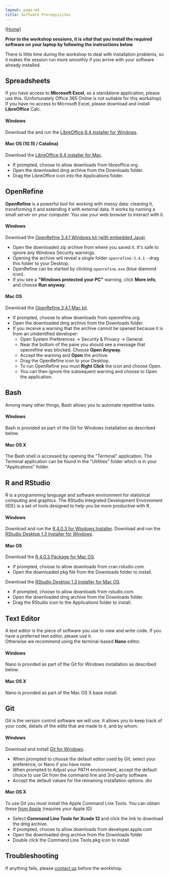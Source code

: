 ```yaml
---
layout: page-md
title: Software Prerequisites
---
```


[[Home]](https://southampton-rsg.github.io/2020-10-29-socobio-crs/)

**Prior to the workshop sessions, it is _vital_ that you install the required software on your laptop by following the instructions below**

There is little time during the workshop to deal with installation problems, so it makes the session run more smoothly if you arrive with your software already installed.

## Spreadsheets

If you have access to **Microsoft Excel**, as a standalone application, please use this.  (Unfortunately Office 365 Online is not suitable for this workshop).
If you have no access to Microsoft Excel, please download and install **LibreOffice** Calc.

#### Windows

Download the and run the [LibreOffice 6.4 installer for Windows](https://www.libreoffice.org/donate/dl/win-x86_64/6.4.6/en-GB/LibreOffice_6.4.6_Win_x64.msi).

#### Mac OS (10.15 / Catalina)

Download the [LibreOffice 6.4 installer for Mac](https://www.libreoffice.org/donate/dl/mac-x86_64/6.4.6/en-GB/LibreOffice_6.4.6_MacOS_x86-64.dmg).

- If prompted, choose to allow downloads from libreoffice.org.
- Open the downloaded dmg archive from the Downloads folder.
- Drag the LibreOffice icon into the Applications folder.

## OpenRefine

**OpenRefine** is a powerful tool for working with messy data: cleaning it, transforming it and extending it with external data.
It works by running a small server on your computer.  You use your web browser to interact with it.

#### Windows

Download the [OpenRefine 3.4.1 Windows kit (with embedded Java)](https://github.com/OpenRefine/OpenRefine/releases/download/3.4.1/openrefine-win-with-java-3.4.1.zip).

- Open the downloaded zip archive from where you saved it.  It's safe to ignore any Windows Security warnings.
- Opening the archive will reveal a single folder `openrefine-3.4.1` - drag this folder to your Desktop.
- OpenRefine can be started by clicking `openrefine.exe` (blue diamond icon).
- If you see a **"Windows protected your PC"** warning, click **More info**, and choose **Run anyway**.

#### Mac OS 

Download the [OpenRefine 3.4.1 Mac kit](https://github.com/OpenRefine/OpenRefine/releases/download/3.4.1/openrefine-mac-3.4.1.dmg).

- If prompted, choose to allow downloads from openrefine.org.
- Open the downloaded dmg archive from the Downloads folder.
- If you receive a warning that the archive cannot be opened because it is from an unidentified developer:
    - Open System Preferences -> Security & Privacy -> General
    - Near the bottom of the pane you should see a message that openrefine was blocked.  Choose **Open Anyway**.
    - Accept the warning and **Open** the archive.
    - Drag the OpenRefine icon to your Desktop.
    - To run OpenRefine you must **Right Click** the icon and choose Open.
    - You can then ignore the subsequent warning and choose to Open the application.

## Bash

Among many other things, Bash allows you to automate repetitive tasks.

#### Windows

Bash is provided as part of the Git for Windows installation as described below.

#### Mac OS X

The Bash shell is accessed by opening the "Terminal" application. The Terminal application can be found in the "Utilities" folder which is in your "Applications" folder.


## R and RStudio

R is a programming language and software environment for statistical computing and graphics. The RStudio Integrated Development Environment (IDE) is a set of tools designed to help you be more productive with R.

#### Windows

Download and run the [R 4.0.3 for Windows Installer](https://cran.rstudio.com/bin/windows/base/R-4.0.3-win.exe).
Download and run the [RStudio Desktop 1.3 Installer for Windows](https://download1.rstudio.org/desktop/windows/RStudio-1.3.1093.exe).

#### Mac OS

Download the [R 4.0.3 Package for Mac OS](https://cran.rstudio.com/bin/macosx/R-4.0.3.pkg).

- If prompted, choose to allow downloads from cran.rstudio.com.
- Open the downloaded pkg file from the Downloads folder to install.

Download the [RStudio Desktop 1.3 Installer for Mac OS](https://download1.rstudio.org/desktop/macos/RStudio-1.3.1093.dmg).

- If prompted, choose to allow downloads from rstudio.com.
- Open the downloaded dmg archive from the Downloads folder.
- Drag the RStudio icon to the Applications folder to install.

## Text Editor

A text editor is the piece of software you use to view and write code. If you have a preferred text editor, please use it.  
Otherwise we recommend using the terminal-based **Nano** editor.

#### Windows

Nano is provided as part of the Git for Windows installation as described below.

#### Mac OS X

Nano is provided as part of the Mac OS X base install.


## Git

Git is the version control software we will use. It allows you to keep track of your code, details of the edits that are made to it, and by whom.

#### Windows

Download and install [Git for Windows](https://github.com/git-for-windows/git/releases/download/v2.28.0.windows.1/Git-2.28.0-64-bit.exe).

- When prompted to choose the default editor used by Git, select your preference, or Nano if you have none.
- When prompted to Adjust your PATH environment, accept the default choice to use Git from the command line and 3rd-party software.
- Accept the default values for the remaining installation options. dio

#### Mac OS X

To use Git you must install the Apple Command Line Tools.  You can obtain these [from Apple](https://developer.apple.com/download/more/?name=command%20line%20tools%20for%20xcode%2012) (requires your Apple ID)

- Select **Command Line Tools for Xcode 12** and click the link to download the dmg archive.
- If prompted, choose to allow downloads from developer.apple.com
- Open the downloaded dmg archive from the Downloads folder
- Double click the Command Line Tools.pkg icon to install

## Troubleshooting

If anything fails, please [contact us](mailto:rsg-info@soton.ac.uk) before the workshop.

